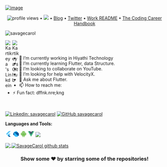 <!--<h3 align="center">
![image](https://user-images.githubusercontent.com/6764957/87082196-3418a980-c25d-11ea-9987-0d9787d54100.png)
</h3> -->

[![image](https://user-images.githubusercontent.com/6764957/87083194-cec5b800-c25e-11ea-85b4-0bebc4374e07.png)](https://github.com/sw-yx?tab=repositories)

<p align="center">
  <img src="https://gpvc.arturio.dev/sw-yx" alt="profile views"> •  
  <a href="https://twitter.com/intent/follow?screen_name=swyx&tw_p=followbutton"><img src="https://img.shields.io/twitter/follow/swyx?label=%40swyx&style=social"></a>  •
  <a href="https://swyx.io">Blog</a> •
  <a href="https://twitter.com/intent/follow?screen_name=swyx&tw_p=followbutton">Twitter</a> •
  <a href="https://github.com/sw-yx/README">Work README</a> •
  <a href="https://learninpublic.org/?from=GH%20README">The Coding Career Handbook</a>
</p>




<p align="left"> <img src="https://komarev.com/ghpvc/?username=savagecarol&label=Views&color=blue&style=plastic" alt="savagecarol" /> </p>


<a href="https://www.linkedin.com/in/savagecarol/">
  <img align="left" alt="Kartikeya 's Linkdein" width="22px" src="https://cdn.jsdelivr.net/npm/simple-icons@v3/icons/linkedin.svg" />
</a>
<a href="https://github.com/savagecarol">
  <img align="left" alt="Kartikeya's Github" width="22px" src="https://cdn.jsdelivr.net/npm/simple-icons@v3/icons/github.svg" />
</a>


<br/>
<br/>




- 🔭 I’m currently working in Hiyathi Technology
- 🌱 I’m currently learning Flutter, data Structure.
- 👯 I’m looking to collaborate on YouTube.
- 🤔 I’m looking for help with VelocityX.
- 💬 Ask me about Flutter.
- 📫 How to reach me: 
- ⚡ Fun fact: dffnk.nre;kng



<br/>


[![Linkedin: savagecarol](https://img.shields.io/badge/-savagecarol-blue?style=flat-square&logo=Linkedin&logoColor=white&link=https://www.linkedin.com/in/savagecarol/)](https://www.linkedin.com/in/savagecarol/)
[![GitHub savagecarol](https://img.shields.io/github/followers/savagecarol?label=follow&style=social)](https://github.com/savagecarol)



**Languages and Tools:**  

<code><img height="20" src="https://raw.githubusercontent.com/github/explore/80688e429a7d4ef2fca1e82350fe8e3517d3494d/topics/flutter/flutter.png"></code>
<code><img height="20" src="https://raw.githubusercontent.com/github/explore/80688e429a7d4ef2fca1e82350fe8e3517d3494d/topics/dart/dart.png"></code>
<code><img height="20" src="https://raw.githubusercontent.com/github/explore/80688e429a7d4ef2fca1e82350fe8e3517d3494d/topics/android/android.png"></code>
<code><img height="20" src="https://raw.githubusercontent.com/github/explore/80688e429a7d4ef2fca1e82350fe8e3517d3494d/topics/vue/vue.png"></code>
<code><img height="20" src="https://user-images.githubusercontent.com/56194329/95325098-53f05580-08be-11eb-94e5-245d7e2bfb6f.jpg"></code>    



<a href="https://github.com/savagecarol">
  <img align="center" src="https://github-readme-stats.vercel.app/api/top-langs/?username=savagecarol&theme=light&hide_langs_below=1" />
</a>
<a href="https://github.com/savagecarol">
 <img align="center" src="https://github-readme-stats.vercel.app/api?username=savagecarol&show_icons=true&theme=light&line_height=27" alt="SavageCarol github stats"/>
</a>


<div align="center">

### Show some ❤️ by starring some of the repositories!

</div>
